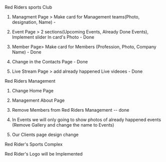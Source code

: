 Red Riders sports Club

1. Managment Page > Make card for Management teams(Photo, designation, Name) - 


3. Event Page > 2 sections(Upcoming Events, Already Done Events), Implement slider In card's Photo - Done
2. Member Page> Make card for Members (Profession, Photo, Company Name) - Done
4. Change in the Contacts Page - Done
5. Live Stream Page > add already happened Live videoes - Done


Red Riders Management 

1. Change Home Page
2. Management About Page
3. Remove Members from Red Riders Management -- done
4. In Events we will only going to show photos of already happened events
(Remove Gallery and change the name to Events)


5. Our Clients page design change

Red Rider's Sports Complex

Red Rider's Logo will be Implemented

